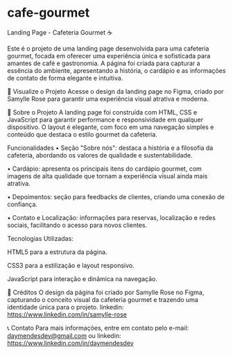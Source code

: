 # cafe-gourmet

Landing Page - Cafeteria Gourmet ☕

Este é o projeto de uma landing page desenvolvida para uma cafeteria gourmet, focada em oferecer uma experiência única e sofisticada para amantes de café e gastronomia. A página foi criada para capturar a essência do ambiente, apresentando a história, o cardápio e as informações de contato de forma elegante e intuitiva.

🔗 Visualize o Projeto
Acesse o design da landing page no Figma, criado por Samylle Rose para garantir uma experiência visual atrativa e moderna.

📑 Sobre o Projeto
A landing page foi construída com HTML, CSS e JavaScript para garantir performance e responsividade em qualquer dispositivo. O layout é elegante, com foco em uma navegação simples e conteúdo que destaca o estilo gourmet da cafeteria.

Funcionalidades
• Seção "Sobre nós": destaca a história e a filosofia da cafeteria, abordando os valores de qualidade e sustentabilidade.

• Cardápio: apresenta os principais itens do cardápio gourmet, com imagens de alta qualidade que tornam a experiência visual ainda mais atrativa.

• Depoimentos: seção para feedbacks de clientes, criando uma conexão de confiança.

• Contato e Localização: informações para reservas, localização e redes sociais, facilitando o acesso para novos clientes.


Tecnologias Utilizadas:

HTML5 para a estrutura da página.

CSS3 para a estilização e layout responsivo.

JavaScript para interação e dinâmica na navegação.

    
🎨 Créditos
O design da página foi criado por Samylle Rose no Figma, capturando o conceito visual da cafeteria gourmet e trazendo uma identidade única para o projeto.
linkedin: https://www.linkedin.com/in/samylle-rose

📞 Contato
Para mais informações, entre em contato pelo e-mail: daymendesdev@gmail.com ou linkedin: https://www.linkedin.com/in/daymendesdev
